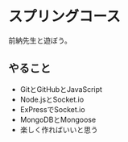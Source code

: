 # スプリングコース
 前納先生と遊ぼう。
 
## やること
 * GitとGitHubとJavaScript
 * Node.jsとSocket.io
 * ExPressでSocket.io
 * MongoDBとMongoose
 * 楽しく作ればいいと思う
 